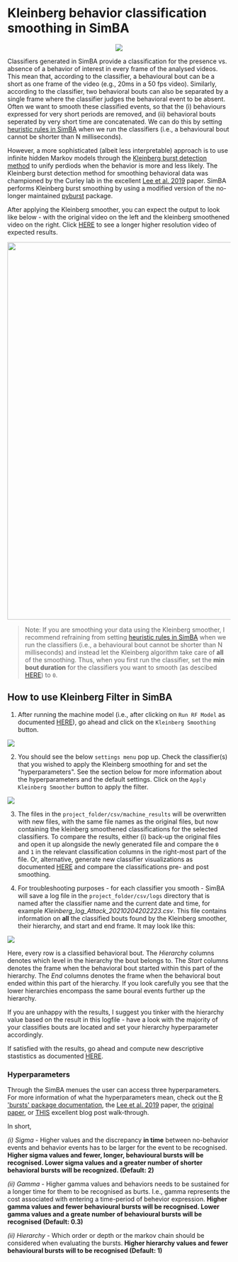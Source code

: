 # Kleinberg behavior classification smoothing in SimBA

<p align="center">
<img src="https://github.com/sgoldenlab/simba/blob/master/images/Kleinberg_1.png" />
</p>

Classifiers generated in SimBA provide a classification for the presence vs. absence of a behavior of interest in every frame of the analysed videos. This mean that, according to the classifier, a behavioural bout can be a short as one frame of the video (e.g., 20ms in a 50 fps video). Similarly, according to the classifier, two behavioral bouts can also be separated by a single frame where the classifier judges the behavioral event to be absent. Often we want to smooth these classified events, so that the (i) behaviours expressed for very short periods are removed, and (ii) behavioral bouts seperated by very short time are concatenated. We can do this by setting [heuristic rules in SimBA](https://github.com/sgoldenlab/simba/blob/master/docs/Scenario2.md#part-3-run-the-classifier-on-new-data) when we run the classifiers (i.e., a behavioural bout cannot be shorter than N milliseconds). 

However, a more sophisticated (albeit less interpretable) approach is to use infinite hidden Markov models through the [Kleinberg burst detection method](https://link.springer.com/article/10.1023/A:1024940629314) to unify perdiods when the behavior is more and less likely. The Kleinberg burst detection method for smoothing behavioral data was championed by the Curley lab in the excellent [Lee et al. 2019](https://journals.plos.org/plosone/article/comments?id=10.1371/journal.pone.0220596) paper. SimBA performs Kleinberg burst smoothing by using a modified version of the no-longer maintained [pyburst](https://pypi.org/project/pybursts/) package. 

After applying the Kleinberg smoother, you can expect the output to look like below - with the original video on the left and the kleinberg smoothened video on the right. Click [HERE](https://youtu.be/HRzQ64nupM0) to see a longer higher resolution video of expected results. 


<p align="center">
  <img src="https://github.com/sgoldenlab/simba/blob/master/images/klenberg.gif" width="850"/>
</p>

>Note: If you are smoothing your data using the Kleinberg smoother, I recommend refraining from setting [heuristic rules in SimBA](https://github.com/sgoldenlab/simba/blob/master/docs/Scenario2.md#part-3-run-the-classifier-on-new-data) when we run the classifiers (i.e., a behavioural bout cannot be shorter than N milliseconds) and instead let the Kleinberg algorithm take care of **all** of the smoothing. Thus, when you first run the classifier, set the **min bout duration** for the classifiers you want to smooth (as descibed [HERE](https://github.com/sgoldenlab/simba/blob/master/docs/Scenario1.md#critical-validation-step-before-running-machine-model-on-new-data)) to `0`. 

 ## How to use Kleinberg Filter in SimBA
 
1. After running the machine model (i.e., after clicking on `Run RF Model` as documented [HERE](https://github.com/sgoldenlab/simba/blob/master/docs/tutorial.md#step-8-run-machine-model)), go ahead and click on the `Kleinberg Smoothing` button.

 ![](/images/kleinberg1.PNG)
 
2. You should see the below `settings menu` pop up. Check the classifier(s) that you wished to apply the Kleinberg smoothing for and set the "hyperparameters". See the section below for more information about the hyperparameters and the default settings. Click on the `Apply Kleinberg Smoother` button to apply the filter.

![](/images/kleinberg2.PNG)

3. The files in the `project_folder/csv/machine_results` will be overwritten with new files, with the same file names as the original files, but now containing the kleinberg smoothened classifications for the selected classifiers. To compare the results, either (i) back-up the original files and open it up alongside the newly generated file and compare the `0` and `1` in the relevant classification columns in the right-most part of the file. Or, alternative, generate new classifier visualizations as documented [HERE](https://github.com/sgoldenlab/simba/blob/master/docs/Scenario2.md#part-5--visualizing-machine-predictions) and compare the classifications pre- and post smoothing.

4. For troubleshooting purposes - for each classifier you smooth - SimBA will save a log file in the `project_folder/csv/logs` directory that is named after the classifier name and the current date and time, for example *Kleinberg_log_Attack_20210204202223.csv*. This file contains information on **all** the classified bouts found by the Kleinberg smoother, their hierarchy, and start and end frame. It may look like this:

![](/images/Kleinberg_10.png)

Here, every row is a classified behavioral bout. The *Hierarchy* columns denotes which level in the hierarchy the bout belongs to. The *Start* columns denotes the frame when the behavioral bout started within this part of the hierarchy. The *End* columns denotes the frame when the behavioral bout ended within this part of the hierarchy. If you look carefully you see that the lower hierarchies encompass the same boural events further up the hierarchy.  

If you are unhappy with the results, I suggest you tinker with the hierarchy value based on the result in this logfile - have a look with the majority of your classifies bouts are located and set your hierarchy hyperparameter accordingly. 

If satisfied with the results, go ahead and compute new descriptive stastistics as documented [HERE](https://github.com/sgoldenlab/simba/blob/master/docs/tutorial.md#step-9-analyze-machine-results).


### Hyperparameters

Through the SimBA menues the user can access three hyperparameters. For more information of what the hyperparameters mean, check out the [R 'bursts' package documentation](https://cran.r-project.org/web/packages/bursts/bursts.pdf), the [Lee et al. 2019](https://journals.plos.org/plosone/article/comments?id=10.1371/journal.pone.0220596) paper, the [original paper](https://link.springer.com/article/10.1023/A:1024940629314), or [THIS](https://nikkimarinsek.com/blog/kleinberg-burst-detection-algorithm) excellent blog post walk-through. 

In short,

*(i) Sigma* - Higher values and the discrepancy **in time** between no-behavior events and behavior events has to be larger for the event to be recognised. **Higher sigma values and fewer, longer, behavioural bursts will be recognised. Lower sigma values and a greater number of shorter behavioral bursts will be recognized. (Default: 2)** 

*(ii) Gamma* - Higher gamma values and behaviors needs to be sustained for a longer time for them to be recognised as burts. I.e., gamma represents the cost associated with entering a time-period of behevior expression. **Higher gamma values and fewer behavioural bursts will be recognised. Lower gamma values and a greate number of behavioural bursts will be recognised (Default: 0.3)**

 *(ii) Hierarchy* - Which order or depth or the markov chain should be considered when evaluating the bursts. **Higher hierarchy values and fewer behavioural bursts will to be recognised (Default: 1)**
